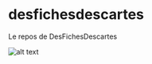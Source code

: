 # desfichesdescartes
Le repos de DesFichesDescartes

![alt text](https://desfichesdescartes.fr/logos/logo_github.png)
